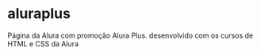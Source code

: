 # aluraplus
Página da Alura com promoção Alura Plus. desenvolvido com os cursos de HTML e CSS da Alura
